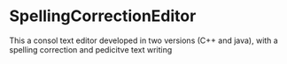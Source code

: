 # SpellingCorrectionEditor
This a consol text editor developed in two versions (C++ and java), with a spelling correction and pedicitve text writing
